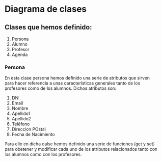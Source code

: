 # Diagrama de clases

## Clases que hemos definido:
1. Persona
2. Alumno
3. Profesor
4. Agenda

### Persona
En esta clase persona hemos definido una serie de atributos que sirven para hacer referencia a unas características generales tanto de los profesores como de los alumnos.
Dichos atributos son:
1. DNI
2. Email
3. Nombre
4. Apellido1
5. Apellido2
6. Teléfono
7. Direccion POstal
8. Fecha de Nacimiento

Para ello en dicha calse hemos definido una serie de funciones (get y set) para obetener y modificar cada uno de los atributos relacionados tanto con los alumnos como con los profesores.

